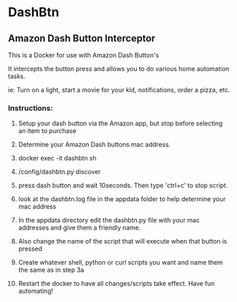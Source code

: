 # DashBtn
## Amazon Dash Button Interceptor

This is a Docker for use with Amazon Dash Button's

It intercepts the button press and allows you to do various home automation tasks.

ie: Turn on a light, start a movie for your kid, notifications, order a pizza, etc.

### Instructions:

1. Setup your dash button via the Amazon app, but stop before selecting an item to purchase

2. Determine your Amazon Dash buttons mac address.
  2. docker exec -it dashbtn sh
  
  2. /config/dashbtn.py discover 
  
  2. press dash button and wait 10seconds. Then type 'ctrl+c' to stop script. 
  
  2. look at the dashbtn.log file in the appdata folder to help determine your mac address 

3. In the appdata directory edit the dashbtn.py file with your mac addresses and give them a friendly name.
  3. Also change the name of the script that will execute when that button is pressed

4. Create whatever shell, python or curl scripts you want and name them the same as in step 3a

5. Restart the docker to have all changes/scripts take effect. Have fun automating!

